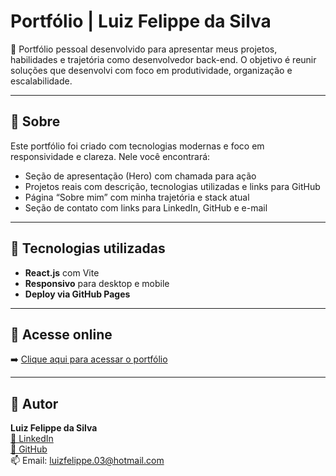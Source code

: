 # Portfólio | Luiz Felippe da Silva

🎯 Portfólio pessoal desenvolvido para apresentar meus projetos, habilidades e trajetória como desenvolvedor back-end. O objetivo é reunir soluções que desenvolvi com foco em produtividade, organização e escalabilidade.

---

## 📌 Sobre

Este portfólio foi criado com tecnologias modernas e foco em responsividade e clareza. Nele você encontrará:

- Seção de apresentação (Hero) com chamada para ação
- Projetos reais com descrição, tecnologias utilizadas e links para GitHub
- Página “Sobre mim” com minha trajetória e stack atual
- Seção de contato com links para LinkedIn, GitHub e e-mail

---

## 🚀 Tecnologias utilizadas

- **React.js** com Vite
- **Responsivo** para desktop e mobile
- **Deploy via GitHub Pages**

---



## 🔗 Acesse online

➡️ [Clique aqui para acessar o portfólio](https://seu-usuario.github.io/seu-repositorio)

---

## 🧠 Autor

**Luiz Felippe da Silva**  
[🔗 LinkedIn](https://www.linkedin.com/in/luiz-felippe-8b3597286)  
[🔗 GitHub](https://github.com/Sluiz-13)  
📫 Email: luizfelippe.03@hotmail.com 
